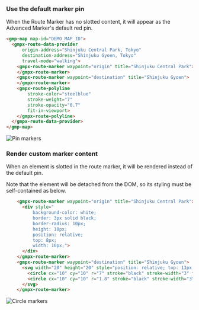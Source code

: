 ### Use the default marker pin

When the Route Marker has no slotted content, it will appear as the Advanced Marker's default red pin.

```html
<gmp-map map-id="DEMO_MAP_ID">
  <gmpx-route-data-provider
      origin-address="Shinjuku Central Park, Tokyo"
      destination-address="Shinjuku Gyoen, Tokyo"
      travel-mode="walking">
    <gmpx-route-marker waypoint="origin" title="Shinjuku Central Park">
    </gmpx-route-marker>
    <gmpx-route-marker waypoint="destination" title="Shinjuku Gyoen">
    </gmpx-route-marker>
    <gmpx-route-polyline
        stroke-color="steelblue"
        stroke-weight="7"
        stroke-opacity="0.7"
        fit-in-viewport>
    </gmpx-route-polyline>
  </gmpx-route-data-provider>
</gmp-map>
```

![Pin markers](./doc_src/pin-markers.png)

### Render custom marker content

When an element is slotted in the route marker, it will be rendered instead of the default pin. 

Note that the element will be detached from the DOM, so its styling must be self-contained as below.

```html
    <gmpx-route-marker waypoint="origin" title="Shinjuku Central Park">
      <div style="
          background-color: white;
          border: 3px solid black;
          border-radius: 10px;
          height: 10px;
          position: relative;
          top: 8px;
          width: 10px;">
      </div>
    </gmpx-route-marker>
    <gmpx-route-marker waypoint="destination" title="Shinjuku Gyoen">
      <svg width="20" height="20" style="position: relative; top: 13px;">
        <circle cx="10" cy="10" r="7" stroke="black" stroke-width="3" fill="white"/>
        <circle cx="10" cy="10" r="1.8" stroke="black" stroke-width="3" fill="black"/>
      </svg>
    </gmpx-route-marker>
```

![Circle markers](./doc_src/circle-markers.png)
